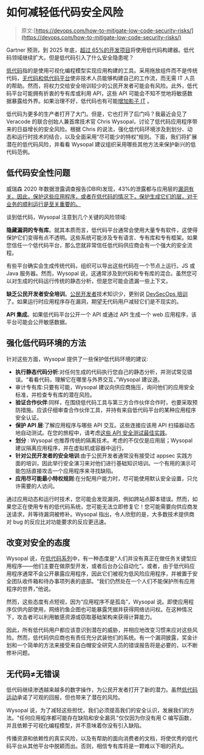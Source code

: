 # 如何减轻低代码安全风险

> 原文:[https://devops.com/how-to-mitigate-low-code-security-risks/](https://devops.com/how-to-mitigate-low-code-security-risks/)

Gartner 预测，到 2025 年底，[超过 65%的开发项目](https://www.prnewswire.com/in/news-releases/low-code-is-the-future-outsystems-named-a-leader-in-the-2019-gartner-magic-quadrant-for-enterprise-low-code-application-platforms-868871260.html)将使用低代码构建器。低代码领域继续扩大。但是低代码引入了什么安全隐患呢？

[低代码](https://devops.com/low-code-to-become-commonplace-in-2021/)指的是使用可视化编程模型实现应用构建的工具。采用拖放组件而不是传统代码，[无代码和低代码平台](https://devops.com/demystifying-the-low-code-category/)使非技术人员能够构建自己的工作流，而无需 IT 人员的帮助。然而，将权力交给安全培训较少的公民开发者可能会有风险。此外，低代码平台可能拥有折衷的专有库或利用 API，这些 API 可能会不知不觉地将敏感数据暴露给外界。如果治理不好，低代码也有可能[增加影子 IT](https://devops.com/5-steps-to-avoid-shadow-it-around-low-code/) 。

低代码为更多的生产者打开了大门。但是，它也打开了后门吗？我最近会见了 Veracode 的联合创始人兼首席技术官 Chris Wysopal，讨论了低代码应用程序带来的日益增长的安全风险。根据 Chris 的说法，强化低代码环境涉及到划分、动态和运行时技术的结合，以及全面采用“尽可能少的特权”规则。下面，我们将扩展潜在的低代码风险，并看看 Wysopal 建议组织采用哪些其他方法来保护新兴的低代码范例。

## 低代码安全性问题

威瑞森 2020 年数据泄露调查报告(DBIR)发现，43%的泄露都与应用层的[漏洞有关。因此，保护这些应用程序，或者在低代码的情况下，保护生成它们的层，对于业务的顺利运行是至关重要的。](https://securityboulevard.com/2020/05/43-of-data-breaches-connected-to-application-vulnerabilities-assessing-the-appsec-implications/)

谈到低代码，Wysopal 注意到几个关键的风险领域:

**隐藏漏洞的专有库**。就其本质而言，低代码平台通常会使用大量专有软件，这使得保护它们变得有点不透明。这些系统可能涉及专有语言、专有库和专有框架。如果您信任一个低代码平台，那么您就非常信任低代码供应商会有一个强大的安全流程。

有些平台确实会生成传统代码，组织可以导出这些代码在一个节点上运行。JS 或 Java 服务器。然而，Wysopal 说，这通常涉及到代码和专有库的混合。虽然您可以对生成的代码运行传统的静态分析，但是您可能会遗漏一些上下文。

**缺乏公民开发者安全培训**。[公民开发者](https://devops.com/how-to-foster-a-culture-of-citizen-developers/)技术知识少，更别说 [DevSecOps 培训](https://devops.com/6-traits-that-define-devsecops/)了。如果运行时应用程序存在漏洞，期望无代码用户减轻它们是不现实的。

**API 集成**。如果低代码平台公开一个 API 或通过 API 生成一个 web 应用程序，该平台可能会公开敏感数据。

## 强化低代码环境的方法

针对这些方面，Wysopal 提供了一些保护低代码环境的建议:

*   **执行静态代码分析**:对任何生成的代码执行您自己的静态分析，并测试常见错误。“看看代码，理解它在哪里与外界交互，”Wysopal 建议道。
*   审计专有库:只要有可能，Wysopal 建议向供应商施压，询问他们的应用安全标准，并检查专有库的潜在风险。
*   **验证合作伙伴**:同样，在围绕低代码工具与第三方合作伙伴合作时，也要采取预防措施。应该仔细审查合作伙伴工具，并持有来自低代码平台的某种应用程序安全认证。
*   **保护 API 层**:了解应用程序与哪些 API 交互。这些连接应该用 API 扫描器动态地自动测试。在您的旅程中，请考虑[这些 API 安全测试最佳实践](https://devops.com/tips-to-strengthen-api-security/)。
*   **划分** : Wysopal 也推荐传统的隔离技术。考虑的不仅仅是应用层；Wysopal 建议隔离应用程序，并在虚拟机或容器中运行。
*   **针对公民开发者的安全培训**:由于公民开发者通常没有接受过 appsec 实践方面的培训，因此举行安全演习来对他们进行基础知识培训。一个有用的演示可能包括直接攻击一个应用程序来寻找缺陷。
*   **应用尽可能最小特权规则**:在分配用户能力时，尽可能使用默认安全设置，只允许需要的人访问。

通过应用动态和运行时技术，您可能会发现漏洞，例如跨站点脚本错误。然而，如果您正在使用专有的低代码系统，您可能无法立即修复它！您可能需要向供应商发送请求，并等待漏洞被修补。Wysopal 指出，令人欣慰的是，大多数技术提供商对 bug 的反应比对功能要求的反应更迅速。

## 改变对安全的态度

Wysopal 说，在[低代码系列](https://devops.com/help-us-low-code-youre-our-only-hope/)中，有一种态度是“人们并没有真正在做任务关键型应用程序——他们主要在做原型开发，或者后台办公自动化”。或者，由于低代码应用程序通常不会公开暴露应用程序，因此它们被视为低风险应用程序，并被置于安全团队收件箱和待办事项列表的底部。“我们仍然处在一个人们不能保护所有应用程序的世界，”他说。

然而，这些态度有点短视，因为“应用程序不是孤岛”，Wysopal 说。即使应用程序仅供内部使用，网络钓鱼企图也可能暴露凭据并获得网络访问权。在这种情况下，攻击者可以利用敏感资源或窃取基础架构来获得计算能力。

因此，所有低代码用户都应该意识到潜在的威胁，并相应地改变习惯来应对这些风险。然而，低代码供应商也有责任充分武装他们的系统。有一个漏洞披露，奖金计划和一个简单的方法来接受来自白帽安全研究人员的错误报告将是必要的，以不断修补问题。

## 无代码≠无错误

低代码继续渗透越来越多的数字操作，为公民开发者打开了新的潜力。虽然[低代码运动](https://devops.com/7-forces-driving-the-low-code-movement/)承诺了可观的回报，但也带来了潜在的风险。

Wysopal 说，为了减轻这些担忧，我们必须提高我们的安全认识，发展我们的方法。"任何应用程序都可能存在缺陷和安全漏洞."仅仅因为你没有用 C 编写函数，并且依赖于可视化编程模型，并不意味着你没有引入缺陷。

传播资源和依赖性的真实风险，以及有帮助的面向消费者的文档，将使优秀的低代码平台从其他平台中脱颖而出。否则，相信专有库将是一颗难以下咽的药丸。